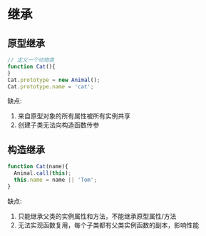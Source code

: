# 继承

## 原型继承

```js
// 定义一个动物类
function Cat(){ 
}
Cat.prototype = new Animal();
Cat.prototype.name = 'cat';
```

缺点:
1. 来自原型对象的所有属性被所有实例共享
2. 创建子类无法向构造函数传参

## 构造继承

```js
function Cat(name){
  Animal.call(this);
  this.name = name || 'Tom';
}
```

缺点:
1. 只能继承父类的实例属性和方法，不能继承原型属性/方法
2. 无法实现函数复用，每个子类都有父类实例函数的副本，影响性能